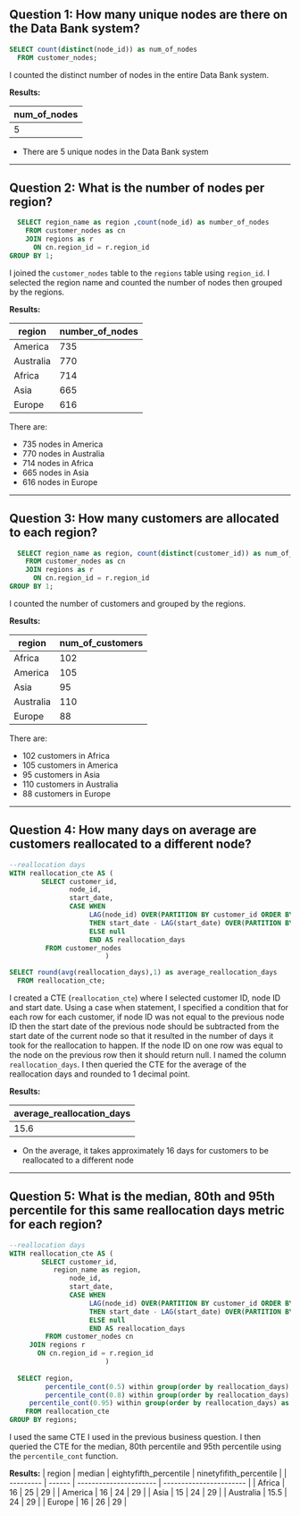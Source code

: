 **Question 1:**
How many unique nodes are there on the Data Bank system?
-----

```sql
SELECT count(distinct(node_id)) as num_of_nodes
  FROM customer_nodes;
```
I counted the distinct number of nodes in the entire Data Bank system.

**Results:**

| num_of_nodes |
| ----- |
| 5     |

* There are 5 unique nodes in the Data Bank system

-------------------------------------------

**Question 2:**
What is the number of nodes per region?
-----

```sql
  SELECT region_name as region ,count(node_id) as number_of_nodes
    FROM customer_nodes as cn
    JOIN regions as r
      ON cn.region_id = r.region_id
GROUP BY 1;
```
I joined the `customer_nodes` table to the `regions` table using `region_id`. I selected the region name and counted the number of nodes then grouped by the regions.

**Results:**

| region    | number_of_nodes |
| --------- | --------------- |
| America   | 735             |
| Australia | 770             |
| Africa    | 714             |
| Asia      | 665             |
| Europe    | 616             |

There are:
* 735 nodes in America
* 770 nodes in Australia
* 714 nodes in Africa
* 665 nodes in Asia
* 616 nodes in Europe

-----------------------------

**Question 3:**
How many customers are allocated to each region?
-----

```sql
  SELECT region_name as region, count(distinct(customer_id)) as num_of_customers
    FROM customer_nodes as cn
    JOIN regions as r
      ON cn.region_id = r.region_id
GROUP BY 1;
```

I counted the number of customers and grouped by the regions.

**Results:**

| region    | num_of_customers |
| --------- | ---------------- |
| Africa    | 102              |
| America   | 105              |
| Asia      | 95               |
| Australia | 110              |
| Europe    | 88               |

There are:
* 102 customers in Africa
* 105 customers in America
* 95 customers in Asia
* 110 customers in Australia
* 88 customers in Europe

---------------------------------

**Question 4:**
How many days on average are customers reallocated to a different node?
-----

```sql
--reallocation days
WITH reallocation_cte AS (
        SELECT customer_id,
               node_id,
               start_date,
               CASE WHEN 
                    LAG(node_id) OVER(PARTITION BY customer_id ORDER BY start_date) != node_id
                    THEN start_date - LAG(start_date) OVER(PARTITION BY customer_id ORDER BY start_date) 
                    ELSE null
                    END AS reallocation_days
         FROM customer_nodes
                        )

SELECT round(avg(reallocation_days),1) as average_reallocation_days
  FROM reallocation_cte;
```
I created a CTE (`reallocation_cte`) where I selected customer ID, node ID and start date. Using a case when statement, I specified a condition that for each row for each customer, if node ID was not equal to the previous node ID then the start date of the previous node should be subtracted from the start date of the current node so that it resulted in the number of days it took for the reallocation to happen. If the node ID on one row was equal to the node on the previous row then it should return null. I named the column `reallocation_days`. I then queried the CTE for the average of the reallocation days and rounded to 1 decimal point.

**Results:**

| average_reallocation_days |
| ------------------------- |
| 15.6      |

* On the average, it takes approximately 16 days for customers to be reallocated to a different node

----------------------------------------

**Question 5:**
What is the median, 80th and 95th percentile for this same reallocation days metric for each region?
-----

```sql
--reallocation days
WITH reallocation_cte AS (
        SELECT customer_id,
	       region_name as region,
               node_id,
               start_date,
               CASE WHEN 
                    LAG(node_id) OVER(PARTITION BY customer_id ORDER BY start_date) != node_id
                    THEN start_date - LAG(start_date) OVER(PARTITION BY customer_id ORDER BY start_date) 
                    ELSE null
                    END AS reallocation_days
         FROM customer_nodes cn
	 JOIN regions r
	   ON cn.region_id = r.region_id
                        )
							
  SELECT region,
         percentile_cont(0.5) within group(order by reallocation_days) as median,
         percentile_cont(0.8) within group(order by reallocation_days) as eightieth_percentile,
	 percentile_cont(0.95) within group(order by reallocation_days) as ninetyfifith_percentile
    FROM reallocation_cte
GROUP BY regions;
```
I used the same CTE I used in the previous business question. I then queried the CTE for the median, 80th percentile and 95th percentile using the `percentile_cont` function.

**Results:**
| region    | median | eightyfifth_percentile | ninetyfifith_percentile |
| --------- | ------ | ---------------------- | ----------------------- |
| Africa    | 16     | 25                     | 29                      |
| America   | 16     | 24                     | 29                      |
| Asia      | 15     | 24                     | 29                      |
| Australia | 15.5   | 24                     | 29                      |
| Europe    | 16     | 26                     | 29                      |



